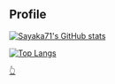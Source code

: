 ## Profile

[![Sayaka71's GitHub stats](https://github-readme-stats.vercel.app/api?username=sayaka71&show_icons=true&theme=onedark)](https://github.com/anuraghazra/github-readme-stats)

[![Top Langs](https://github-readme-stats.vercel.app/api/top-langs/?username=sayaka71&theme=onedark)](https://github.com/anuraghazra/github-readme-stats)


[👆](https://github.com/anuraghazra/github-readme-stats)

<!---
sayaka71/sayaka71 is a ✨ special ✨ repository because its `README.md` (this file) appears on your GitHub profile.
You can click the Preview link to take a look at your changes.
--->

